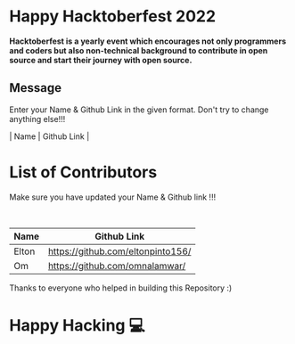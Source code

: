 # Happy Hacktoberfest 2022
**Hacktoberfest is a yearly event which encourages not only programmers and coders but also non-technical background to contribute in open source and start their journey with open source.**  

## Message
Enter your Name & Github Link in the given format. Don't try to change anything else!!!

| Name | Github Link | 

# List of Contributors
<p>Make sure you have updated your Name & Github link !!!</p>
<br>
  
| Name | Github Link |
| ------|--------- |
| Elton | <a href="https://github.com/eltonpinto156/">https://github.com/eltonpinto156/</a> |
| Om    | <a href="https://github.com/omnalamwar/">https://github.com/omnalamwar/</a> |


Thanks to everyone who helped in building this Repository :)

# Happy Hacking 💻

